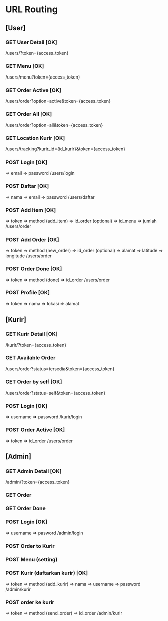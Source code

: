 # URL Routing

## [User]

### GET User Detail [OK]
/users/?token={access_token}

### GET Menu [OK]
/users/menu?token={access_token}

### GET Order Active [OK]
/users/order?option=active&token={access_token}

### GET Order All [OK]
/users/order?option=all&token={access_token}

### GET Location Kurir [OK]
/users/tracking?kurir_id={id_kurir}&token={access_token}

### POST Login [OK]
=> email
=> password
/users/login

### POST Daftar [OK]
=> nama
=> email
=> password
/users/daftar

### POST Add Item [OK]
=> token
=> method (add_item)
=> id_order (optional)
=> id_menu
=> jumlah
/users/order

### POST Add Order [OK]
=> token
=> method (new_order)
=> id_order (optional)
=> alamat
=> latitude
=> longitude
/users/order

### POST Order Done [OK]
=> token
=> method (done)
=> id_order
/users/order

### POST Profile [OK]
=> token
=> nama
=> lokasi
=> alamat

## [Kurir]

### GET Kurir Detail [OK]
/kurir/?token={access_token}

### GET Available Order

/users/order?status=tersedia&token={access_token}

### GET Order by self [OK]
/users/order?status=self&token={access_token}

### POST Login [OK] 
=> username 
=> password
/kurir/login

### POST Order Active [OK]
=> token
=> id_order
/users/order

## [Admin]

### GET Admin Detail [OK]
/admin/?token={access_token}

### GET Order

### GET Order Done

### POST Login [OK]
=> username
=> pasword
/admin/login

### POST Order to Kurir

### POST Menu (setting)

### POST Kurir (daftarkan kurir) [OK]
=> token
=> method (add_kurir)
=> nama
=> username
=> password
/admin/kurir

### POST order ke kurir
=> token
=> method (send_order)
=> id_order
/admin/kurir